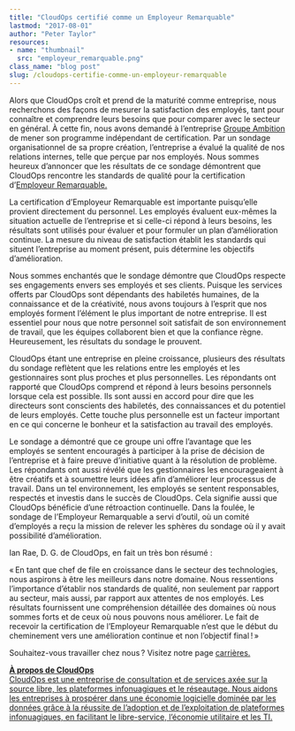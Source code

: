 ```yaml
---
title: "CloudOps certifié comme un Employeur Remarquable"
lastmod: "2017-08-01"
author: "Peter Taylor"
resources:
- name: "thumbnail"
  src: "employeur_remarquable.png"
class_name: "blog post"
slug: /cloudops-certifie-comme-un-employeur-remarquable
---
```


<p>Alors que CloudOps croît et prend de la maturité comme entreprise, nous recherchons des façons de mesurer la satisfaction des employés, tant pour connaître et comprendre leurs besoins que pour comparer avec le secteur en général. À cette fin, nous avons demandé à l’entreprise <a href="http://www.groupeambition.ca/" target="_blank">Groupe Ambition</a> de mener son programme indépendant de certification. Par un sondage organisationnel de sa propre création, l’entreprise a évalué la qualité de nos relations internes, telle que perçue par nos employés. Nous sommes heureux d’annoncer que les résultats de ce sondage démontrent que CloudOps rencontre les standards de qualité pour la certification d’<a href="https://www.bnq.qc.ca/fr/certification/sante-au-travail/employeur-remarquable.html" target="_blank">Employeur Remarquable.</a></p><p>La certification d’Employeur Remarquable est importante puisqu’elle provient directement du personnel. Les employés évaluent eux-mêmes la situation actuelle de l’entreprise et si celle-ci répond à leurs besoins, les résultats sont utilisés pour évaluer et pour formuler un plan d’amélioration continue. La mesure du niveau de satisfaction établit les standards qui situent l’entreprise au moment présent, puis détermine les objectifs d’amélioration.</p><p>Nous sommes enchantés que le sondage démontre que CloudOps respecte ses engagements envers ses employés et ses clients. Puisque les services offerts par CloudOps sont dépendants des habiletés humaines, de la connaissance et de la créativité, nous avons toujours à l’esprit que nos employés forment l’élément le plus important de notre entreprise. Il est essentiel pour nous que notre personnel soit satisfait de son environnement de travail, que les équipes collaborent bien et que la confiance règne. Heureusement, les résultats du sondage le prouvent.</p><p>CloudOps étant une entreprise en pleine croissance, plusieurs des résultats du sondage reflètent que les relations entre les employés et les gestionnaires sont plus proches et plus personnelles. Les répondants ont rapporté que CloudOps comprend et répond à leurs besoins personnels lorsque cela est possible. Ils sont aussi en accord pour dire que les directeurs sont conscients des habiletés, des connaissances et du potentiel de leurs employés. Cette touche plus personnelle est un facteur important en ce qui concerne le bonheur et la satisfaction au travail des employés.</p><p>Le sondage a démontré que ce groupe uni offre l’avantage que les employés se sentent encouragés à participer à la prise de décision de l’entreprise et à faire preuve d’initiative quant à la résolution de problème. Les répondants ont aussi révélé que les gestionnaires les encourageaient à être créatifs et à soumettre leurs idées afin d’améliorer leur processus de travail. Dans un tel environnement, les employés se sentent responsables, respectés et investis dans le succès de CloudOps. Cela signifie aussi que CloudOps bénéficie d’une rétroaction continuelle. Dans la foulée, le sondage de l’Employeur Remarquable a servi d’outil, où un comité d’employés a reçu la mission de relever les sphères du sondage où il y avait possibilité d’amélioration.</p><p>Ian Rae, D. G. de CloudOps, en fait un très bon résumé :</p><p>«&thinsp;En tant que chef de file en croissance dans le secteur des technologies, nous aspirons à être les meilleurs dans notre domaine. Nous ressentions l’importance d’établir nos standards de qualité, non seulement par rapport au secteur, mais aussi, par rapport aux attentes de nos employés. Les résultats fournissent une compréhension détaillée des domaines où nous sommes forts et de ceux où nous pouvons nous améliorer. Le fait de recevoir la certification de l’Employeur Remarquable n’est que le début du cheminement vers une amélioration continue et non l’objectif final&thinsp;!&thinsp;»</p><p>Souhaitez-vous travailler chez nous&thinsp;? Visitez notre page <a href="https://www.cloudops.com/fr/a-propos/carrieres/" target="_blank">carrières.</a></p><p><a href="https://www.cloudops.com/fr/a-propos/carrieres/" target="_blank"><b>À propos de CloudOps</b><br> CloudOps est une entreprise de consultation et de services axée sur la source libre, les plateformes infonuagiques et le réseautage. Nous aidons les entreprises à prospérer dans une économie logicielle dominée par les données grâce à la réussite de l’adoption et de l’exploitation de plateformes infonuagiques, en facilitant le libre-service, l’économie utilitaire et les TI.</a></p>